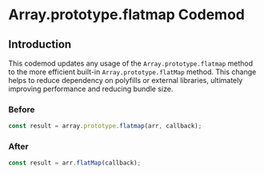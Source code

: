 # Array.prototype.flatmap Codemod

## Introduction

This codemod updates any usage of the `Array.prototype.flatmap` method to the more efficient built-in `Array.prototype.flatMap` method. This change helps to reduce dependency on polyfills or external libraries, ultimately improving performance and reducing bundle size.

### Before

```javascript
const result = array.prototype.flatmap(arr, callback);
```

### After

```javascript
const result = arr.flatMap(callback);
```